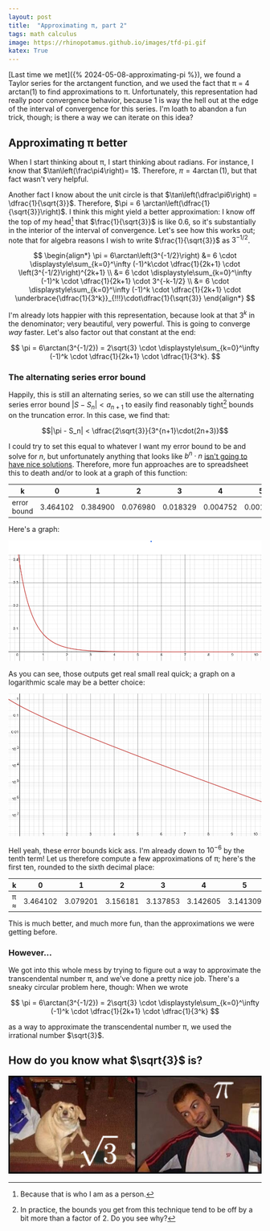 ```yaml
---
layout: post
title:  "Approximating π, part 2"
tags: math calculus
image: https://rhinopotamus.github.io/images/tfd-pi.gif
katex: True
---
```


[Last time we met]({% 2024-05-08-approximating-pi %}), we found a Taylor series for the arctangent function, and we used the fact that π = 4 arctan(1) to find approximations to π. Unfortunately, this representation had really poor convergence behavior, because 1 is way the hell out at the edge of the interval of convergence for this series. I'm loath to abandon a fun trick, though; is there a way we can iterate on this idea?

## Approximating π better

When I start thinking about π, I start thinking about radians. For instance, I know that $\tan\left(\frac\pi4\right)= 1$. Therefore, $\pi = 4\arctan(1)$, but that fact wasn't very helpful. 

Another fact I know about the unit circle is that $\tan\left(\dfrac\pi6\right) = \dfrac{1}{\sqrt{3}}$. Therefore, $\pi = 6 \arctan\left(\dfrac{1}{\sqrt{3}}\right)$. I think this might yield a better approximation: I know off the top of my head[^1] that $\frac{1}{\sqrt{3}}$ is like 0.6, so it's substantially in the interior of the interval of convergence. Let's see how this works out; note that for algebra reasons I wish to write $\frac{1}{\sqrt{3}}$ as $3^{-1/2}$.

$$
\begin{align*}
\pi = 6\arctan\left(3^{-1/2}\right) &= 6 \cdot \displaystyle\sum_{k=0}^\infty (-1)^k\cdot \dfrac{1}{2k+1} \cdot \left(3^{-1/2}\right)^{2k+1} \\
&= 6 \cdot \displaystyle\sum_{k=0}^\infty (-1)^k \cdot \dfrac{1}{2k+1} \cdot 3^{-k-1/2} \\
&= 6 \cdot \displaystyle\sum_{k=0}^\infty (-1)^k \cdot \dfrac{1}{2k+1} \cdot \underbrace{\dfrac{1}{3^k}}_{!!!}\cdot\dfrac{1}{\sqrt{3}}
\end{align*}
$$

I'm already lots happier with this representation, because look at that $3^k$ in the denominator; very beautiful, very powerful. This is going to converge *way* faster. Let's also factor out that constant at the end:

$$
\pi = 6\arctan(3^{-1/2}) = 2\sqrt{3} \cdot \displaystyle\sum_{k=0}^\infty (-1)^k \cdot \dfrac{1}{2k+1} \cdot \dfrac{1}{3^k}.
$$

### The alternating series error bound

Happily, this is still an alternating series, so we can still use the alternating series error bound $\lvert S - S_n\rvert < a_{n+1}$ to easily find reasonably tight[^2] bounds on the truncation error. In this case, we find that:

$$|\pi - S_n| < \dfrac{2\sqrt{3}}{3^{n+1}\cdot(2n+3)}$$

I could try to set this equal to whatever I want my error bound to be and solve for $n$, but unfortunately anything that looks like $b^n\cdot n$ [isn't going to have nice solutions](https://en.wikipedia.org/wiki/Lambert_W_function). Therefore, more fun approaches are to spreadsheet this to death and/or to look at a graph of this function: 

| k           | 0        | 1        | 2        | 3        | 4        | 5        |
|-------------|----------|----------|----------|----------|----------|----------|
| error bound | 3.464102 | 0.384900 | 0.076980 | 0.018329 | 0.004752 | 0.001296 |

Here's a graph:

![A graph of f(n)=\frac{2\sqrt{3}}{3^{n+1}*(2n+3)}](/images/pi-sqrt-3-linear.png)

As you can see, those outputs get real small real quick; a graph on a logarithmic scale may be a better choice:

![A graph of f(n)=\frac{2\sqrt{3}}{3^{n+1}*(2n+3)} on a logarithmic scale](/images/pi-sqrt-3-log.png)

Hell yeah, these error bounds kick ass. I'm already down to $10^{-6}$ by the tenth term! Let us therefore compute a few approximations of π; here's the first ten, rounded to the sixth decimal place:

| k   | 0        | 1        | 2        | 3        | 4        | 5        | 6        | 7        | 8        | 9        |
|-----|----------|----------|----------|----------|----------|----------|----------|----------|----------|----------|
| π ≈ | 3.464102 | 3.079201 | 3.156181 | 3.137853 | 3.142605 | 3.141309 | 3.141674 | 3.141569 | 3.141600 | 3.141591 |

This is much better, and much more fun, than the approximations we were getting before.

### However...

We got into this whole mess by trying to figure out a way to approximate the transcendental number π, and we've done a pretty nice job. There's a sneaky circular problem here, though: When we wrote

$$
\pi = 6\arctan(3^{-1/2}) = 2\sqrt{3} \cdot \displaystyle\sum_{k=0}^\infty (-1)^k \cdot \dfrac{1}{2k+1} \cdot \dfrac{1}{3^k}
$$

as a way to approximate the transcendental number π, we used the irrational number $\sqrt{3}$. 

## How do you know what $\sqrt{3}$ is?

![the oh-you dog meme with pi and the square root of 3 looking at each other](/images/pi-sqrt-3-oh-you.png)

[^1]: Because that is who I am as a person.

[^2]: In practice, the bounds you get from this technique tend to be off by a bit more than a factor of 2. Do you see why?